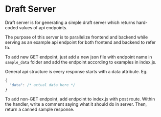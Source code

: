 # Draft Server

Draft server is for generating a simple draft server which returns hard-coded values of api endpoints.

The purpose of this server is to parallelize frontend and backend while serving as an example api endpoint for both frontend and backend to refer to.

To add new GET endpoint, just add a new json file with endpoint name in `sample_data` folder and add the endpoint according to examples in index.js.

General api structure is every response starts with a data attribute. Eg.

```javascript
{
  "data": /* actual data here */
}
```

To add non-GET endpoint, add endpoint to index.js with post route. Within the handler, write a comment saying what it should do in server.
Then, return a canned sample response.
